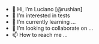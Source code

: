 - 👋 Hi, I’m Luciano [@rushian]
- 👀 I’m interested in tests 
- 🌱 I’m currently learning ...
- 💞️ I’m looking to collaborate on ...
- 📫 How to reach me ...

<!---
rushian/rushian is a ✨ special ✨ repository because its `README.md` (this file) appears on your GitHub profile.
You can click the Preview link to take a look at your changes.
--->
